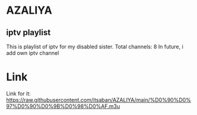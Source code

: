 # AZALIYA
iptv playlist
-----------------------
This is playlist of iptv for my disabled sister.
Total channels: 8
In future, i add own iptv channel
# Link
Link for it: https://raw.githubusercontent.com/itsaban/AZALIYA/main/%D0%90%D0%97%D0%90%D0%9B%D0%98%D0%AF.m3u
